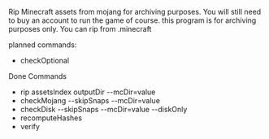 Rip Minecraft assets from mojang for archiving purposes. You will still need to buy an account to run the game of course. this program is for archiving purposes only. You can rip from .minecraft

planned commands:
- checkOptional

Done Commands
- rip assetsIndex outputDir --mcDir=value
- checkMojang --skipSnaps --mcDir=value
- checkDisk --skipSnaps --mcDir=value --diskOnly
- recomputeHashes
- verify
